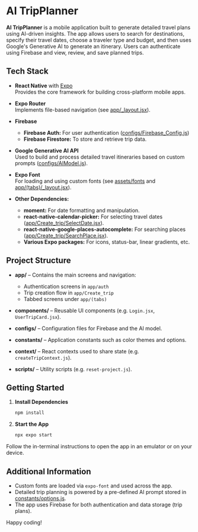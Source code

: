 # AI TripPlanner

**AI TripPlanner** is a mobile application built to generate detailed travel plans using AI-driven insights. The app allows users to search for destinations, specify their travel dates, choose a traveler type and budget, and then uses Google's Generative AI to generate an itinerary. Users can authenticate using Firebase and view, review, and save planned trips.

## Tech Stack

- **React Native** with [Expo](https://expo.dev)  
  Provides the core framework for building cross-platform mobile apps.

- **Expo Router**  
  Implements file-based navigation (see [app/_layout.jsx](app/_layout.jsx)).

- **Firebase**  
  - **Firebase Auth:** For user authentication ([configs/Firebase_Config.js](configs/Firebase_Config.js))
  - **Firebase Firestore:** To store and retrieve trip data.

- **Google Generative AI API**  
  Used to build and process detailed travel itineraries based on custom prompts ([configs/AIModel.js](configs/AIModel.js)).

- **Expo Font**  
  For loading and using custom fonts (see [assets/fonts](assets/fonts) and [app/(tabs)/_layout.jsx](app/(tabs)/_layout.jsx)).

- **Other Dependencies:**  
  - **moment:** For date formatting and manipulation.
  - **react-native-calendar-picker:** For selecting travel dates ([app/Create_trip/SelectDate.jsx](app/Create_trip/SelectDate.jsx)).
  - **react-native-google-places-autocomplete:** For searching places ([app/Create_trip/SearchPlace.jsx](app/Create_trip/SearchPlace.jsx)).
  - **Various Expo packages:** For icons, status-bar, linear gradients, etc.

## Project Structure

- **app/** – Contains the main screens and navigation:
  - Authentication screens in `app/auth`
  - Trip creation flow in `app/Create_trip`
  - Tabbed screens under `app/(tabs)`
  
- **components/** – Reusable UI components (e.g. `Login.jsx`, `UserTripCard.jsx`).

- **configs/** – Configuration files for Firebase and the AI model.

- **constants/** – Application constants such as color themes and options.

- **context/** – React contexts used to share state (e.g. `createTripContext.js`).

- **scripts/** – Utility scripts (e.g. `reset-project.js`).

## Getting Started

1. **Install Dependencies**

   ```sh
   npm install
   ```

2. **Start the App**

   ```sh
   npx expo start
   ```

Follow the in-terminal instructions to open the app in an emulator or on your device.

## Additional Information

- Custom fonts are loaded via `expo-font` and used across the app.
- Detailed trip planning is powered by a pre-defined AI prompt stored in [constants/options.js](constants/options.js).
- The app uses Firebase for both authentication and data storage (trip plans).

Happy coding!